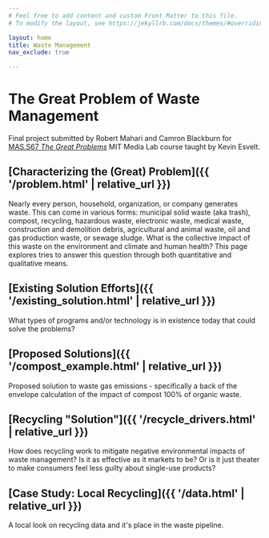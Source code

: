 ```yaml
---
# Feel free to add content and custom Front Matter to this file.
# To modify the layout, see https://jekyllrb.com/docs/themes/#overriding-theme-defaults

layout: home
title: Waste Management
nav_exclude: true

---
```

# The Great Problem of Waste Management

Final project submitted by Robert Mahari and Camron Blackburn for [MAS.S67 *The Great Problems*](https://canvas.mit.edu/courses/7934) MIT Media Lab course taught by Kevin Esvelt.

## [Characterizing the (Great) Problem]({{ '/problem.html' | relative_url }})
Nearly every person, household, organization, or company generates waste. This can come in various forms: municipal solid waste (aka trash), compost, recycling, hazardous waste, electronic waste, medical waste, construction and demolition debris, agricultural and animal waste, oil and gas production waste, or sewage sludge. What is the collective impact of this waste on the environment and climate and human health? This page explores tries to answer this question through both quantitative and qualitative means.

## [Existing Solution Efforts]({{ '/existing_solution.html' | relative_url }})
What types of programs and/or technology is in existence today that could solve the problems?

## [Proposed Solutions]({{ '/compost_example.html' | relative_url }})
Proposed solution to waste gas emissions - specifically a back of the envelope calculation of the impact of compost 100% of organic waste. 

## [Recycling "Solution"]({{ '/recycle_drivers.html' | relative_url }})
How does recycling work to mitigate negative environmental impacts of waste management? Is it as effective as it markets to be? Or is it just theater to make consumers feel less guilty about single-use products?

## [Case Study: Local Recycling]({{ '/data.html' | relative_url }})
A local look on recycling data and it's place in the waste pipeline.
